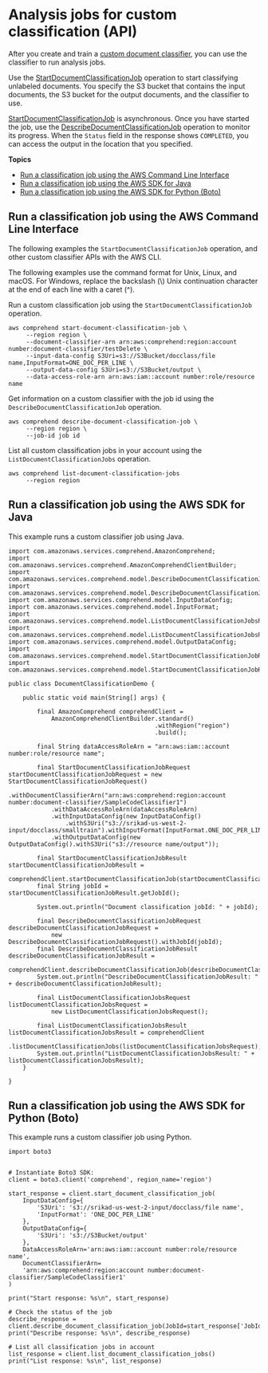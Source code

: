 # Analysis jobs for custom classification \(API\)<a name="analysis-jobs-custom-class-api"></a>

After you create and train a [custom document classifier](), you can use the classifier to run analysis jobs\.

Use the [StartDocumentClassificationJob](https://docs.aws.amazon.com/comprehend/latest/APIReference/API_StartDocumentClassificationJob.html) operation to start classifying unlabeled documents\. You specify the S3 bucket that contains the input documents, the S3 bucket for the output documents, and the classifier to use\.

 [StartDocumentClassificationJob](https://docs.aws.amazon.com/comprehend/latest/APIReference/API_StartDocumentClassificationJob.html) is asynchronous\. Once you have started the job, use the [DescribeDocumentClassificationJob](https://docs.aws.amazon.com/comprehend/latest/APIReference/API_DescribeDocumentClassificationJob.html) operation to monitor its progress\. When the `Status` field in the response shows `COMPLETED`, you can access the output in the location that you specified\.

**Topics**
+ [Run a classification job using the AWS Command Line Interface](#get-started-api-customclass-cli)
+ [Run a classification job using the AWS SDK for Java](#get-started-api-customclass-java)
+ [Run a classification job using the AWS SDK for Python \(Boto\)](#get-started-api-customclass-python)

## Run a classification job using the AWS Command Line Interface<a name="get-started-api-customclass-cli"></a>

The following examples the `StartDocumentClassificationJob` operation, and other custom classifier APIs with the AWS CLI\. 

The following examples use the command format for Unix, Linux, and macOS\. For Windows, replace the backslash \(\\\) Unix continuation character at the end of each line with a caret \(^\)\.

Run a custom classification job using the `StartDocumentClassificationJob` operation\.

```
aws comprehend start-document-classification-job \
     --region region \
     --document-classifier-arn arn:aws:comprehend:region:account number:document-classifier/testDelete \
     --input-data-config S3Uri=s3://S3Bucket/docclass/file name,InputFormat=ONE_DOC_PER_LINE \
     --output-data-config S3Uri=s3://S3Bucket/output \
     --data-access-role-arn arn:aws:iam::account number:role/resource name
```

Get information on a custom classifier with the job id using the `DescribeDocumentClassificationJob` operation\.

```
aws comprehend describe-document-classification-job \
     --region region \
     --job-id job id
```

List all custom classification jobs in your account using the `ListDocumentClassificationJobs` operation\.

```
aws comprehend list-document-classification-jobs
     --region region
```

## Run a classification job using the AWS SDK for Java<a name="get-started-api-customclass-java"></a>

This example runs a custom classifier job using Java\.

```
import com.amazonaws.services.comprehend.AmazonComprehend;
import com.amazonaws.services.comprehend.AmazonComprehendClientBuilder;
import com.amazonaws.services.comprehend.model.DescribeDocumentClassificationJobRequest;
import com.amazonaws.services.comprehend.model.DescribeDocumentClassificationJobResult;
import com.amazonaws.services.comprehend.model.InputDataConfig;
import com.amazonaws.services.comprehend.model.InputFormat;
import com.amazonaws.services.comprehend.model.ListDocumentClassificationJobsRequest;
import com.amazonaws.services.comprehend.model.ListDocumentClassificationJobsResult;
import com.amazonaws.services.comprehend.model.OutputDataConfig;
import com.amazonaws.services.comprehend.model.StartDocumentClassificationJobRequest;
import com.amazonaws.services.comprehend.model.StartDocumentClassificationJobResult;

public class DocumentClassificationDemo {

    public static void main(String[] args) {

        final AmazonComprehend comprehendClient =
            AmazonComprehendClientBuilder.standard()
                                         .withRegion("region")
                                         .build();

        final String dataAccessRoleArn = "arn:aws:iam::account number:role/resource name";

        final StartDocumentClassificationJobRequest startDocumentClassificationJobRequest = new StartDocumentClassificationJobRequest()
            .withDocumentClassifierArn("arn:aws:comprehend:region:account number:document-classifier/SampleCodeClassifier1")
            .withDataAccessRoleArn(dataAccessRoleArn)
            .withInputDataConfig(new InputDataConfig()
                .withS3Uri("s3://srikad-us-west-2-input/docclass/smalltrain").withInputFormat(InputFormat.ONE_DOC_PER_LINE))
            .withOutputDataConfig(new OutputDataConfig().withS3Uri("s3://resource name/output"));

        final StartDocumentClassificationJobResult startDocumentClassificationJobResult =
            comprehendClient.startDocumentClassificationJob(startDocumentClassificationJobRequest);
        final String jobId = startDocumentClassificationJobResult.getJobId();

        System.out.println("Document classification jobId: " + jobId);

        final DescribeDocumentClassificationJobRequest describeDocumentClassificationJobRequest =
            new DescribeDocumentClassificationJobRequest().withJobId(jobId);
        final DescribeDocumentClassificationJobResult describeDocumentClassificationJobResult =
            comprehendClient.describeDocumentClassificationJob(describeDocumentClassificationJobRequest);
        System.out.println("DescribeDocumentClassificationJobResult: " + describeDocumentClassificationJobResult);

        final ListDocumentClassificationJobsRequest listDocumentClassificationJobsRequest =
            new ListDocumentClassificationJobsRequest();

        final ListDocumentClassificationJobsResult listDocumentClassificationJobsResult = comprehendClient
            .listDocumentClassificationJobs(listDocumentClassificationJobsRequest);
        System.out.println("ListDocumentClassificationJobsResult: " + listDocumentClassificationJobsResult);
    }

}
```

## Run a classification job using the AWS SDK for Python \(Boto\)<a name="get-started-api-customclass-python"></a>

 

This example runs a custom classifier job using Python\.

```
import boto3


# Instantiate Boto3 SDK:
client = boto3.client('comprehend', region_name='region')

start_response = client.start_document_classification_job(
    InputDataConfig={
        'S3Uri': 's3://srikad-us-west-2-input/docclass/file name',
        'InputFormat': 'ONE_DOC_PER_LINE'
    },
    OutputDataConfig={
        'S3Uri': 's3://S3Bucket/output'
    },
    DataAccessRoleArn='arn:aws:iam::account number:role/resource name',
    DocumentClassifierArn=
    'arn:aws:comprehend:region:account number:document-classifier/SampleCodeClassifier1'
)

print("Start response: %s\n", start_response)

# Check the status of the job
describe_response = client.describe_document_classification_job(JobId=start_response['JobId'])
print("Describe response: %s\n", describe_response)

# List all classification jobs in account
list_response = client.list_document_classification_jobs()
print("List response: %s\n", list_response)
```